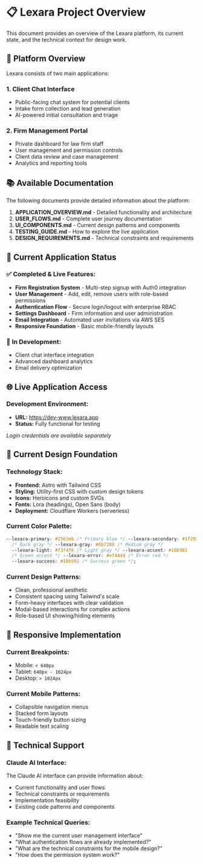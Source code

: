 # 📋 Lexara Project Overview

This document provides an overview of the Lexara platform, its current state, and the technical context for design work.

## 🏢 Platform Overview

Lexara consists of two main applications:

### 1. **Client Chat Interface**

- Public-facing chat system for potential clients
- Intake form collection and lead generation
- AI-powered initial consultation and triage

### 2. **Firm Management Portal**

- Private dashboard for law firm staff
- User management and permission controls
- Client data review and case management
- Analytics and reporting tools

## 📚 Available Documentation

The following documents provide detailed information about the platform:

1. **APPLICATION_OVERVIEW.md** - Detailed functionality and architecture
2. **USER_FLOWS.md** - Complete user journey documentation
3. **UI_COMPONENTS.md** - Current design patterns and components
4. **TESTING_GUIDE.md** - How to explore the live application
5. **DESIGN_REQUIREMENTS.md** - Technical constraints and requirements

## 🚀 Current Application Status

### ✅ **Completed & Live Features:**

- **Firm Registration System** - Multi-step signup with Auth0 integration
- **User Management** - Add, edit, remove users with role-based permissions
- **Authentication Flow** - Secure login/logout with enterprise RBAC
- **Settings Dashboard** - Firm information and user administration
- **Email Integration** - Automated user invitations via AWS SES
- **Responsive Foundation** - Basic mobile-friendly layouts

### 🔧 **In Development:**

- Client chat interface integration
- Advanced dashboard analytics
- Email delivery optimization

## 🌐 Live Application Access

### Development Environment:

- **URL:** https://dev-www.lexara.app
- **Status:** Fully functional for testing

_Login credentials are available separately_

## 🎨 Current Design Foundation

### **Technology Stack:**

- **Frontend:** Astro with Tailwind CSS
- **Styling:** Utility-first CSS with custom design tokens
- **Icons:** Heroicons and custom SVGs
- **Fonts:** Lora (headings), Open Sans (body)
- **Deployment:** Cloudflare Workers (serverless)

### **Current Color Palette:**

```css
--lexara-primary: #2563eb /* Primary blue */ --lexara-secondary: #1f2937
  /* Dark gray */ --lexara-gray: #6b7280 /* Medium gray */
  --lexara-light: #f3f4f6 /* Light gray */ --lexara-accent: #10b981
  /* Green accent */ --lexara-error: #ef4444 /* Error red */
  --lexara-success: #10b981 /* Success green */;
```

### **Current Design Patterns:**

- Clean, professional aesthetic
- Consistent spacing using Tailwind's scale
- Form-heavy interfaces with clear validation
- Modal-based interactions for complex actions
- Role-based UI showing/hiding elements

## 📱 Responsive Implementation

### **Current Breakpoints:**

- Mobile: `< 640px`
- Tablet: `640px - 1024px`
- Desktop: `> 1024px`

### **Current Mobile Patterns:**

- Collapsible navigation menus
- Stacked form layouts
- Touch-friendly button sizing
- Readable text scaling

## 🔧 Technical Support

### **Claude AI Interface:**

The Claude AI interface can provide information about:

- Current functionality and user flows
- Technical constraints or requirements
- Implementation feasibility
- Existing code patterns and components

### **Example Technical Queries:**

- "Show me the current user management interface"
- "What authentication flows are already implemented?"
- "What are the technical constraints for the mobile design?"
- "How does the permission system work?"
